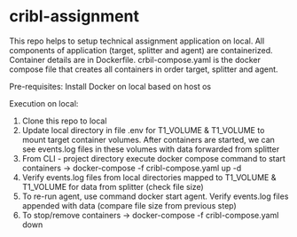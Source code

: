 # cribl-assignment
This repo helps to setup technical assignment application on local. All components of application (target, splitter and agent) are containerized. 
Container details are in Dockerfile. crbil-compose.yaml is the docker compose file that creates all containers in order target, splitter and agent.

Pre-requisites: Install Docker on local based on host os

Execution on local:
1. Clone this repo to local
2. Update local directory in file .env for T1_VOLUME & T1_VOLUME to mount target container volumes. After containers are started, we can see events.log files in these volumes with data forwarded from splitter
3. From CLI - project directory execute docker compose command to start containers -> docker-compose -f cribl-compose.yaml up -d
4. Verify events.log files from local directories mapped to T1_VOLUME & T1_VOLUME for data from splitter (check file size)
5. To re-run agent, use command docker start agent. Verify events.log files appended with data (compare file size from previous step)
6. To stop/remove containers -> docker-compose -f cribl-compose.yaml down
